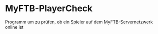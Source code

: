 # MyFTB-PlayerCheck
Programm um zu prüfen, ob ein Spieler auf dem [MyFTB-Servernetzwerk](https://www.myftb.de) online ist

